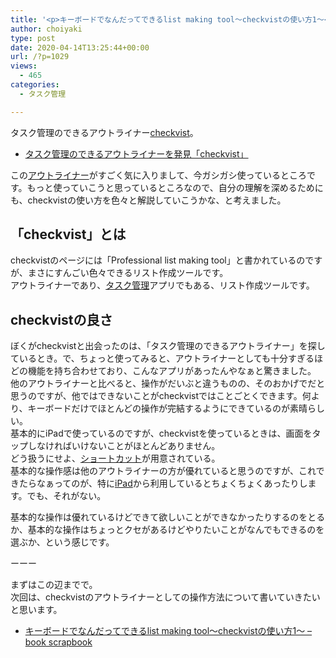 ```yaml
---
title: '<p>キーボードでなんだってできるlist making tool〜checkvistの使い方1〜<br />'
author: choiyaki
type: post
date: 2020-04-14T13:25:44+00:00
url: /?p=1029
views:
  - 465
categories:
  - タスク管理

---
```

タスク管理のできるアウトライナー[checkvist][1]。

  * [タスク管理のできるアウトライナーを発見「checkvist」][2]

この[アウトライナー][3]がすごく気に入りまして、今ガシガシ使っているところです。もっと使っていこうと思っているところなので、自分の理解を深めるためにも、checkvistの使い方を色々と解説していこうかな、と考えました。

## 「checkvist」とは

checkvistのページには「Professional list making tool」と書かれているのですが、まさにすんごい色々できるリスト作成ツールです。  
アウトライナーであり、[タスク管理][4]アプリでもある、リスト作成ツールです。

## checkvistの良さ

ぼくがcheckvistと出会ったのは、「タスク管理のできるアウトライナー」を探しているとき。で、ちょっと使ってみると、アウトライナーとしても十分すぎるほどの機能を持ち合わせており、こんなアプリがあったんやなぁと驚きました。  
他のアウトライナーと比べると、操作がだいぶと違うものの、そのおかげでだと思うのですが、他ではできないことがcheckvistではことごとくできます。何より、キーボードだけでほとんどの操作が完結するようにできているのが素晴らしい。  
基本的にiPadで使っているのですが、checkvistを使っているときは、画面をタップしなければいけないことがほとんどありません。  
どう扱うにせよ、[ショートカット][5]が用意されている。  
基本的な操作感は他のアウトライナーの方が優れていると思うのですが、これできたらなぁってのが、特に[iPad][6]から利用しているとちょくちょくあったりします。でも、それがない。

基本的な操作は優れているけどできて欲しいことができなかったりするのをとるか、基本的な操作はちょっとクセがあるけどやりたいことがなんでもできるのを選ぶか、という感じです。

ーーー

まずはこの辺までで。  
次回は、checkvistのアウトライナーとしての操作方法について書いていきたいと思います。

  * [キーボードでなんだってできるlist making tool〜checkvistの使い方1〜 &#8211; book scrapbook][7]

 [1]: https://scrapbox.io/choiyaki-hondana/checkvist
 [2]: https://scrapbox.io/choiyaki-hondana/%E3%82%BF%E3%82%B9%E3%82%AF%E7%AE%A1%E7%90%86%E3%81%AE%E3%81%A7%E3%81%8D%E3%82%8B%E3%82%A2%E3%82%A6%E3%83%88%E3%83%A9%E3%82%A4%E3%83%8A%E3%83%BC%E3%82%92%E7%99%BA%E8%A6%8B%E3%80%8Ccheckvist%E3%80%8D
 [3]: https://scrapbox.io/choiyaki-hondana/%E3%82%A2%E3%82%A6%E3%83%88%E3%83%A9%E3%82%A4%E3%83%8A%E3%83%BC
 [4]: https://scrapbox.io/choiyaki-hondana/%E3%82%BF%E3%82%B9%E3%82%AF%E7%AE%A1%E7%90%86
 [5]: https://scrapbox.io/choiyaki-hondana/%E3%82%B7%E3%83%A7%E3%83%BC%E3%83%88%E3%82%AB%E3%83%83%E3%83%88
 [6]: https://scrapbox.io/choiyaki-hondana/iPad
 [7]: https://scrapbox.io/choiyaki-hondana/%E3%82%AD%E3%83%BC%E3%83%9C%E3%83%BC%E3%83%89%E3%81%A7%E3%81%AA%E3%82%93%E3%81%A0%E3%81%A3%E3%81%A6%E3%81%A7%E3%81%8D%E3%82%8Blist_making_tool%E3%80%9Ccheckvist%E3%81%AE%E4%BD%BF%E3%81%84%E6%96%B91%E3%80%9C